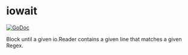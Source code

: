# iowait
[![GoDoc](http://godoc.org/github.com/dockpit/iowait?status.png)](http://godoc.org/github.com/dockpit/iowait)

Block until a given io.Reader contains a given line that matches a given Regex.